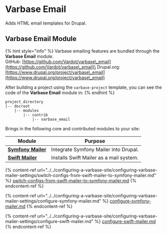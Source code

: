 # Varbase Email

Adds HTML email templates for Drupal.

## Varbase Email Module

{% hint style="info" %}
Varbase emailing features are bundled through the **Varbase Email** module.\
GitHub: [https://github.com/Vardot/varbase\_email](https://github.com/Vardot/varbase\_email)\
Drupal.org: [https://www.drupal.org/project/varbase\_email](https://www.drupal.org/project/varbase\_email)

After building a project using the `varbase-project` template, you can see the code of the **Varbase Email** module in:
{% endhint %}

```
project_directory
|-- docroot
    |-- modules
        |-- contrib
            |-- varbase_email
```

Brings in the following core and contributed modules to your site:

| Module                                                                       | Purpose                                 |
| ---------------------------------------------------------------------------- | --------------------------------------- |
| ****[**Symfony Mailer**](https://www.drupal.org/project/symfony\_mailer)**** | Integrate Symfony Mailer into Drupal.   |
| ****[**Swift Mailer**](https://drupal.org/project/swiftmailer)****           | Installs Swift Mailer as a mail system. |

{% content-ref url="../../configuring-a-varbase-site/configuring-varbase-mailer-settings/switch-configs-from-swift-mailer-to-symfony-mailer.md" %}
[switch-configs-from-swift-mailer-to-symfony-mailer.md](../../configuring-a-varbase-site/configuring-varbase-mailer-settings/switch-configs-from-swift-mailer-to-symfony-mailer.md)
{% endcontent-ref %}

{% content-ref url="../../configuring-a-varbase-site/configuring-varbase-mailer-settings/configure-symfony-mailer.md" %}
[configure-symfony-mailer.md](../../configuring-a-varbase-site/configuring-varbase-mailer-settings/configure-symfony-mailer.md)
{% endcontent-ref %}

{% content-ref url="../../configuring-a-varbase-site/configuring-varbase-mailer-settings/configure-swift-mailer.md" %}
[configure-swift-mailer.md](../../configuring-a-varbase-site/configuring-varbase-mailer-settings/configure-swift-mailer.md)
{% endcontent-ref %}
